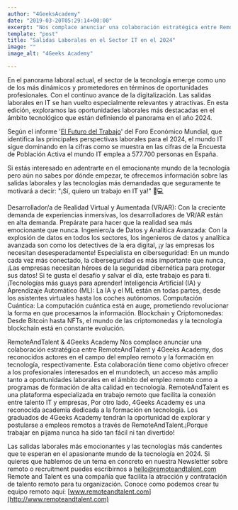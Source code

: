 ```yaml
---
author: "4GeeksAcademy"
date: "2019-03-20T05:29:14+00:00"
excerpt: "Nos complace anunciar una colaboración estratégica entre RemoteAndTalent y 4Geeks Academy, dos reconocidos actores en el campo del empleo remoto y la formación en tecnología, respectivamente. Esta colaboración tiene como objetivo ofrecer a los profesionales interesados en el mundotech, un acceso más amplio tanto a oportunidades laborales"
template: "post" 
title: "Salidas Laborales en el Sector IT en el 2024"
image: ""
image_alt: "4Geeks Academy"

---
```



En el panorama laboral actual, el sector de la tecnología emerge como uno de los más dinámicos y prometedores en términos de oportunidades profesionales. Con el continuo avance de la digitalización. Las salidas laborales en IT se han vuelto especialmente relevantes y atractivas.
En esta edición, exploramos las oportunidades laborales más destacadas en el ámbito tecnológico que están definiendo el panorama en el año 2024. 


Según el informe '[El Futuro del Trabajo](https://es.weforum.org/publications/the-future-of-jobs-report-2023/)' del Foro Económico Mundial, que identifica las principales perspectivas laborales para el 2024, el mundo IT sigue dominando en la cifras como se muestra en las cifras de la Encuesta de Población Activa el mundo IT emplea  a 577.700 personas en España.

Si estás interesado en adentrarte en el emocionante mundo de la tecnología pero aún no sabes por dónde empezar, te ofrecemos información sobre las salidas laborales y las tecnologías más demandadas que seguramente te motivará a decir: "¡Sí, quiero un trabajo en IT ya!" 💼💻 

Desarrollador/a de Realidad Virtual y Aumentada (VR/AR):  Con la creciente demanda de experiencias inmersivas, los desarrolladores de VR/AR están en alta demanda. Prepárate para hacer que la realidad sea más emocionante que nunca.
Ingeniero/a de Datos y Analítica Avanzada: Con la explosión de datos en todos los sectores, los ingenieros de datos y analítica avanzada son como los detectives de la era digital, ¡y las empresas los necesitan desesperadamente!
Especialista en ciberseguridad: En un mundo cada vez más conectado, la ciberseguridad es más importante que nunca, ¡Las empresas necesitan héroes de la seguridad cibernética para proteger sus datos! Si te gusta el desafío y salvar el día, este trabajo es para ti.
¡Tecnologías más guays para aprender!
Inteligencia Artificial (IA) y Aprendizaje Automático (ML): La IA y el ML están en todas partes, desde los asistentes virtuales hasta los coches autónomos. 
Computación Cuántica:  La computación cuántica está en auge, prometiendo revolucionar la forma en que procesamos la información. 
Blockchain y Criptomonedas: Desde Bitcoin hasta NFTs, el mundo de las criptomonedas y la tecnología blockchain está en constante evolución. 


RemoteAndTalent & 4Geeks Academy
Nos complace anunciar una colaboración estratégica entre RemoteAndTalent y 4Geeks Academy, dos reconocidos actores en el campo del empleo remoto y la formación en tecnología, respectivamente.
Esta colaboración tiene como objetivo ofrecer a los profesionales interesados en el mundotech, un acceso más amplio tanto a oportunidades laborales en el ámbito del empleo remoto como a programas de formación de alta calidad en tecnología. RemoteAndTalent es una plataforma especializada en trabajo remoto que facilita la conexión entre talento IT y empresas, Por otro lado, 4Geeks Academy es una reconocida academia dedicada a la formación en tecnología.
Los graduados de 4Geeks Academy tendrán la oportunidad de explorar y postularse a empleos remotos a través de RemoteAndTalent.¡Porque trabajar en pijama nunca ha sido tan fácil ni tan divertido!

Las salidas laborales más emocionantes y las tecnologías más candentes que te esperan en el apasionante mundo de la tecnología en 2024. Si quieres que hablemos de un tema en concreto en nuestra Newsletter sobre remoto o recruitment puedes escribirnos a [hello@remoteandtalent.com](hello@remoteandtalent.com)
Remote and Talent es una compañía que facilita  la atracción y contratación de talento remoto para tu organización. Conoce como podemos crear tu equipo remoto aquí: [www.remoteandtalent.com](http://www.remoteandtalent.com)




